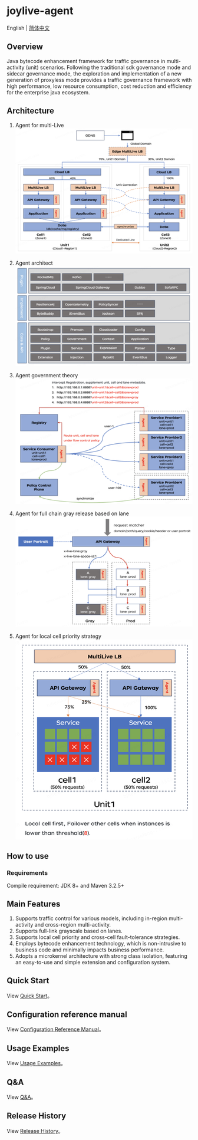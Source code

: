 # joylive-agent

English | [简体中文](./README-zh.md)

## Overview

Java bytecode enhancement framework for traffic governance in multi-activity (unit) scenarios. Following the traditional sdk governance mode and sidecar governance mode, the exploration and implementation of a new generation of proxyless mode provides a traffic governance framework with high performance, low resource consumption, cost reduction and efficiency for the enterprise java ecosystem.

## Architecture
1. Agent for multi-Live
![pic](docs/image/architect-0.png)

2. Agent architect
![pic](docs/image/architect-1.png)

3. Agent government theory
![pic](docs/image/architect-2.png)

4. Agent for full chain gray release based on lane
![pic](docs/image/architect-3.png)

5. Agent for local cell priority strategy
![pic](docs/image/architect-4.png)

## How to use

### Requirements

Compile requirement: JDK 8+ and Maven 3.2.5+ 

## Main Features

1. Supports traffic control for various models, including in-region multi-activity and cross-region multi-activity.
2. Supports full-link grayscale based on lanes.
3. Supports local cell priority and cross-cell fault-tolerance strategies.
4. Employs bytecode enhancement technology, which is non-intrusive to business code and minimally impacts business performance.
5. Adopts a microkernel architecture with strong class isolation, featuring an easy-to-use and simple extension and configuration system.

## Quick Start

View [Quick Start](./docs/quickstart.md)。

## Configuration reference manual

View [Configuration Reference Manual](./docs/config.md)。

## Usage Examples

View [Usage Examples](./docs/example.md)。

## Q&A

View [Q&A](./docs/qa.md)。

## Release History

View [Release History](./RELEASE.md)。